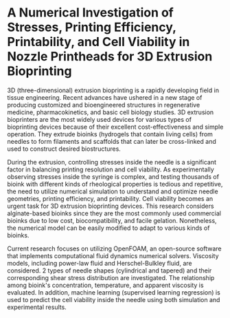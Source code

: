 # A Numerical Investigation of Stresses, Printing Efficiency, Printability, and Cell Viability in Nozzle Printheads for 3D Extrusion Bioprinting

3D (three-dimensional) extrusion bioprinting is a rapidly developing field in tissue engineering. Recent advances have ushered in a new stage of producing customized and bioengineered structures in regenerative medicine, pharmacokinetics, and basic cell biology studies. 3D extrusion bioprinters are the most widely used devices for various types of bioprinting devices because of their excellent cost-effectiveness and simple operation. They extrude bioinks (hydrogels that contain living cells) from needles to form filaments and scaffolds that can later be cross-linked and used to construct desired biostructures.

During the extrusion, controlling stresses inside the needle is a significant factor in balancing printing resolution and cell viability. As experimentally observing stresses inside the syringe is complex, and testing thousands of bioink with different kinds of rheological properties is tedious and repetitive, the need to utilize numerical simulation to understand and optimize needle geometries, printing efficiency, and printability. Cell viability becomes an urgent task for 3D extrusion bioprinting devices. This research considers alginate-based bioinks since they are the most commonly used commercial bioinks due to low cost, biocompatibility, and facile gelation. Nonetheless, the numerical model can be easily modified to adapt to various kinds of bioinks.

Current research focuses on utilizing OpenFOAM, an open-source software that implements computational fluid dynamics numerical solvers. Viscosity models, including power-law fluid and Herschel-Bulkley fluid, are considered. 2 types of needle shapes (cylindrical and tapered) and their corresponding shear stress distribution are investigated. The relationship among bioink's concentration, temperature, and apparent viscosity is evaluated. In addition, machine learning (supervised learning regression) is used to predict the cell viability inside the needle using both simulation and experimental results.
